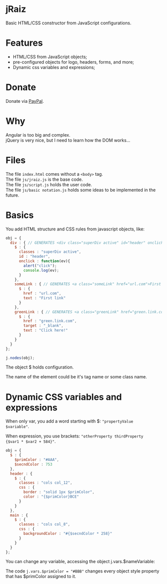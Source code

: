# jRaiz
Basic HTML/CSS constructor from JavaScript configurations.

# Features
- HTML/CSS from JavaScript objects;
- pre-configured objects for logo, headers, forms, and more;
- Dynamic css variables and expressions;

# Donate
Donate via <a href="https://www.paypal.com/cgi-bin/webscr?cmd=_donations&business=WEMSKL3F4GNEU&lc=US&item_name=jRaiz&item_number=jraiz&currency_code=USD&bn=PP%2dDonationsBF%3abtn_donateCC_LG%2egif%3aNonHosted" target="_blank">PayPal</a>.

# Why
Angular is too big and complex.<br>
jQuery is very nice, but I need to learn how the DOM works...<br>

# Files
The file <code>index.html</code> comes without a <code>&lt;body&gt;</code> tag.<br>
The file <code>js/jraiz.js</code> is the base code.<br>
The file <code>js/script.js</code> holds the user code.<br>
The file <code>js/basic notation.js</code> holds some ideas to be implemented in the future.<br>

# Basics
You add HTML structure and CSS rules from javascript objects, like:

```javascript
obj = {
  div : { // GENERATES <div class="superDiv active" id="header" onclick="function(ev){...}">...</div>
    $ : {
      classes : "superDiv active",
      id : "header",
      onclick : function(ev){
        alert("click");
        console.log(ev);
      }
    },
    someLink : { // GENERATES <a class="someLink" href="url.com">First link</a>
      $ : {
        href : "url.com",
        text : "First link"
      }
    },
    greenLink : { // GENERATES <a class="greenLink" href="green.link.com">Click here!</a>
      $ : {
        href : "green.link.com",
        target : "_blank",
        text : "Click here!"
      }
    }
  }
};

j.nodes(obj);
```

The object $ holds configuration.

The name of the element could be it's tag name or some class name.

# Dynamic CSS variables and expressions
When only var, you add a word starting with $: <code>"propertyValue $variable"</code>.

When expression, you use brackets: <code>"otherProperty thirdProperty {$var1 * $var2 + 584}"</code>.

```javascript
obj = {
  $ : {
    $primColor : "#AAA",
    $secndColor : 753
  },
  header : {
    $ : {
      classes : "cols col_12",
      css : {
        border : "solid 1px $primColor",
        color : "{$primColor}BCE"
      }
    }
  },
  main : {
    $ : {
      classes : "cols col_8",
      css : {
        backgroundColor : "#{$secndColor * 258}"
      }
    }
  }
};
```

You can change any variable, accessing the object j.vars.$nameVariable:

The code <code>j.vars.$primColor = "#BBB"</code> changes every object style property that has $primColor assigned to it.
